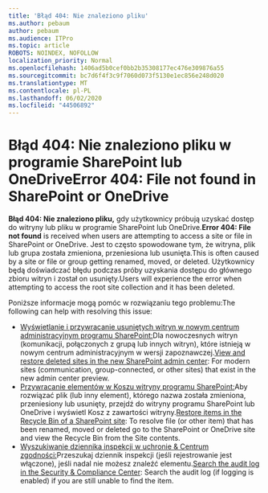 ```yaml
---
title: 'Błąd 404: Nie znaleziono pliku'
ms.author: pebaum
author: pebaum
ms.audience: ITPro
ms.topic: article
ROBOTS: NOINDEX, NOFOLLOW
localization_priority: Normal
ms.openlocfilehash: 1406ad5b0cef0bb2b35308177ec476e309876a55
ms.sourcegitcommit: bc7d6f4f3c9f7060d073f5130e1ec856e248d020
ms.translationtype: MT
ms.contentlocale: pl-PL
ms.lasthandoff: 06/02/2020
ms.locfileid: "44506892"
---
```

# <a name="error-404-file-not-found-in-sharepoint-or-onedrive"></a><span data-ttu-id="788bd-102">Błąd 404: Nie znaleziono pliku w programie SharePoint lub OneDrive</span><span class="sxs-lookup"><span data-stu-id="788bd-102">Error 404: File not found in SharePoint or OneDrive</span></span>

<span data-ttu-id="788bd-103">**Błąd 404: Nie znaleziono pliku,** gdy użytkownicy próbują uzyskać dostęp do witryny lub pliku w programie SharePoint lub OneDrive.</span><span class="sxs-lookup"><span data-stu-id="788bd-103">**Error 404: File not found** is received when users are attempting to access a site or file in SharePoint or OneDrive.</span></span> <span data-ttu-id="788bd-104">Jest to często spowodowane tym, że witryna, plik lub grupa została zmieniona, przeniesiona lub usunięta.</span><span class="sxs-lookup"><span data-stu-id="788bd-104">This is often caused by a site or file or group getting renamed, moved, or deleted.</span></span>
<span data-ttu-id="788bd-105">Użytkownicy będą doświadczać błędu podczas próby uzyskania dostępu do głównego zbioru witryn i został on usunięty.</span><span class="sxs-lookup"><span data-stu-id="788bd-105">Users will experience the error when attempting to access the root site collection and it has been deleted.</span></span>

<span data-ttu-id="788bd-106">Poniższe informacje mogą pomóc w rozwiązaniu tego problemu:</span><span class="sxs-lookup"><span data-stu-id="788bd-106">The following can help with resolving this issue:</span></span>
- <span data-ttu-id="788bd-107">[Wyświetlanie i przywracanie usuniętych witryn w nowym centrum administracyjnym programu SharePoint:](https://docs.microsoft.com/sharepoint/view-and-restore-deleted-sites-in-new-admin-center)Dla nowoczesnych witryn (komunikacji, połączonych z grupą lub innych witryn), które istnieją w nowym centrum administracyjnym w wersji zapoznawczej.</span><span class="sxs-lookup"><span data-stu-id="788bd-107">[View and restore deleted sites in the new SharePoint admin center](https://docs.microsoft.com/sharepoint/view-and-restore-deleted-sites-in-new-admin-center):  For modern sites (communication, group-connected, or other sites) that exist in the new admin center preview.</span></span>
- <span data-ttu-id="788bd-108">[Przywracanie elementów w Koszu witryny programu SharePoint:](https://support.office.com/article/Restore-items-in-the-Recycle-Bin-of-a-SharePoint-site-6df466b6-55f2-4898-8d6e-c0dff851a0be)Aby rozwiązać plik (lub inny element), którego nazwa została zmieniona, przeniesiony lub usunięty, przejdź do witryny programu SharePoint lub OneDrive i wyświetl Kosz z zawartości witryny.</span><span class="sxs-lookup"><span data-stu-id="788bd-108">[Restore items in the Recycle Bin of a SharePoint site](https://support.office.com/article/Restore-items-in-the-Recycle-Bin-of-a-SharePoint-site-6df466b6-55f2-4898-8d6e-c0dff851a0be):  To resolve file (or other item) that has been renamed, moved or deleted go to the SharePoint or OneDrive site and view the Recycle Bin from the Site contents.</span></span>
- <span data-ttu-id="788bd-109">[Wyszukiwanie dziennika inspekcji w uchronie &amp; Centrum zgodności:](https://docs.microsoft.com/microsoft-365/compliance/search-the-audit-log-in-security-and-compliance)Przeszukaj dziennik inspekcji (jeśli rejestrowanie jest włączone), jeśli nadal nie możesz znaleźć elementu.</span><span class="sxs-lookup"><span data-stu-id="788bd-109">[Search the audit log in the Security &amp; Compliance Center](https://docs.microsoft.com/microsoft-365/compliance/search-the-audit-log-in-security-and-compliance):  Search the audit log (if logging is enabled) if you are still unable to find the item.</span></span>
